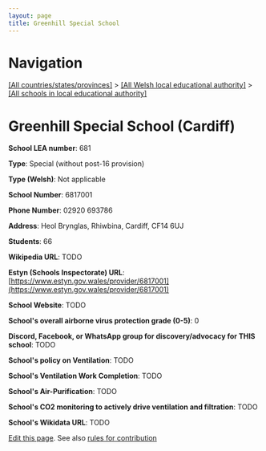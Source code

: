 ```yaml
---
layout: page
title: Greenhill Special School
---
```

# Navigation

[[All countries/states/provinces]](../../..) > [[All Welsh local educational authority]](../..) > [[All schools in local educational authority]](..)

# Greenhill Special School (Cardiff)

**School LEA number**: 681

**Type**: Special (without post-16 provision)

**Type (Welsh)**: Not applicable

**School Number**: 6817001

**Phone Number**: 02920 693786

**Address**: Heol Brynglas, Rhiwbina, Cardiff, CF14 6UJ

**Students**: 66

**Wikipedia URL**: TODO

**Estyn (Schools Inspectorate) URL**: [https://www.estyn.gov.wales/provider/6817001](https://www.estyn.gov.wales/provider/6817001)

**School Website**: TODO

**School's overall airborne virus protection grade (0-5)**: 0

**Discord, Facebook, or WhatsApp group for discovery/advocacy for THIS school**: TODO

**School's policy on Ventilation**: TODO

**School's Ventilation Work Completion**: TODO

**School's Air-Purification**: TODO

**School's CO2 monitoring to actively drive ventilation and filtration**: TODO

**School's Wikidata URL**: TODO




[Edit this page](https://github.com/ventilate-schools/Wales/edit/prif/./Cardiff/Greenhill_Special_School.md). See also [rules for contribution](../../../contribution-rules/)